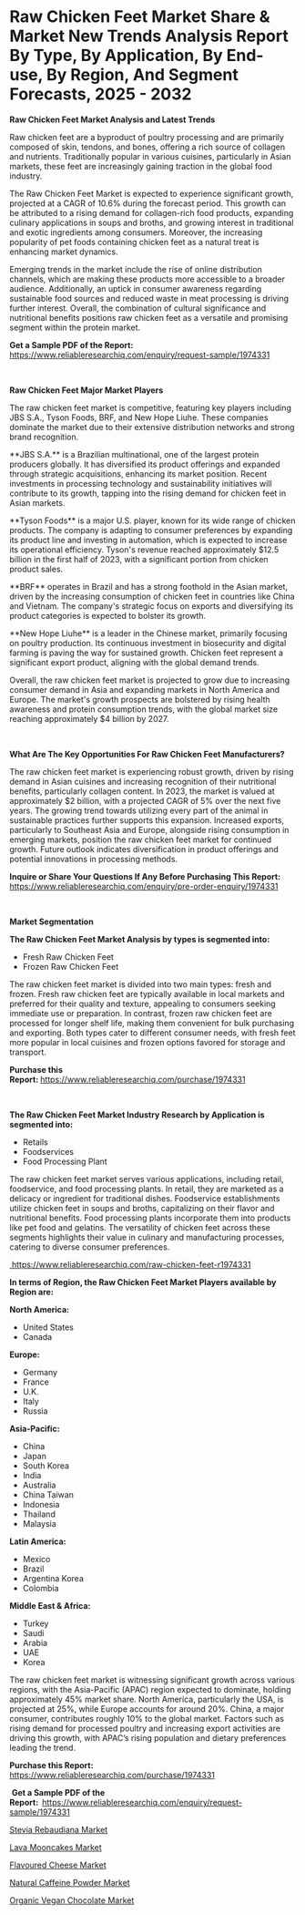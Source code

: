 <p><h1>Raw Chicken Feet Market Share & Market New Trends Analysis Report By Type, By Application, By End-use, By Region, And Segment Forecasts, 2025 - 2032</h1></p><p><strong>Raw Chicken Feet Market Analysis and Latest Trends</strong></p>
<p><p>Raw chicken feet are a byproduct of poultry processing and are primarily composed of skin, tendons, and bones, offering a rich source of collagen and nutrients. Traditionally popular in various cuisines, particularly in Asian markets, these feet are increasingly gaining traction in the global food industry. </p><p>The Raw Chicken Feet Market is expected to experience significant growth, projected at a CAGR of 10.6% during the forecast period. This growth can be attributed to a rising demand for collagen-rich food products, expanding culinary applications in soups and broths, and growing interest in traditional and exotic ingredients among consumers. Moreover, the increasing popularity of pet foods containing chicken feet as a natural treat is enhancing market dynamics.</p><p>Emerging trends in the market include the rise of online distribution channels, which are making these products more accessible to a broader audience. Additionally, an uptick in consumer awareness regarding sustainable food sources and reduced waste in meat processing is driving further interest. Overall, the combination of cultural significance and nutritional benefits positions raw chicken feet as a versatile and promising segment within the protein market.</p></p>
<p><strong>Get a Sample PDF of the Report:&nbsp;</strong> <a href="https://www.reliableresearchiq.com/enquiry/request-sample/1974331?utm_campaign=1121&utm_medium=2&utm_source=Github&utm_content=ia&utm_term=07042025&utm_id=raw-chicken-feet">https://www.reliableresearchiq.com/enquiry/request-sample/1974331</a></p>
<p>&nbsp;</p>
<p><strong>Raw Chicken Feet Major Market Players</strong></p>
<p><p>The raw chicken feet market is competitive, featuring key players including JBS S.A., Tyson Foods, BRF, and New Hope Liuhe. These companies dominate the market due to their extensive distribution networks and strong brand recognition.</p><p>**JBS S.A.** is a Brazilian multinational, one of the largest protein producers globally. It has diversified its product offerings and expanded through strategic acquisitions, enhancing its market position. Recent investments in processing technology and sustainability initiatives will contribute to its growth, tapping into the rising demand for chicken feet in Asian markets.</p><p>**Tyson Foods** is a major U.S. player, known for its wide range of chicken products. The company is adapting to consumer preferences by expanding its product line and investing in automation, which is expected to increase its operational efficiency. Tyson's revenue reached approximately $12.5 billion in the first half of 2023, with a significant portion from chicken product sales.</p><p>**BRF** operates in Brazil and has a strong foothold in the Asian market, driven by the increasing consumption of chicken feet in countries like China and Vietnam. The company's strategic focus on exports and diversifying its product categories is expected to bolster its growth.</p><p>**New Hope Liuhe** is a leader in the Chinese market, primarily focusing on poultry production. Its continuous investment in biosecurity and digital farming is paving the way for sustained growth. Chicken feet represent a significant export product, aligning with the global demand trends.</p><p>Overall, the raw chicken feet market is projected to grow due to increasing consumer demand in Asia and expanding markets in North America and Europe. The market's growth prospects are bolstered by rising health awareness and protein consumption trends, with the global market size reaching approximately $4 billion by 2027.</p></p>
<p>&nbsp;</p>
<p><strong>What Are The Key Opportunities For Raw Chicken Feet Manufacturers?</strong></p>
<p><p>The raw chicken feet market is experiencing robust growth, driven by rising demand in Asian cuisines and increasing recognition of their nutritional benefits, particularly collagen content. In 2023, the market is valued at approximately $2 billion, with a projected CAGR of 5% over the next five years. The growing trend towards utilizing every part of the animal in sustainable practices further supports this expansion. Increased exports, particularly to Southeast Asia and Europe, alongside rising consumption in emerging markets, position the raw chicken feet market for continued growth. Future outlook indicates diversification in product offerings and potential innovations in processing methods.</p></p>
<p><strong>Inquire or Share Your Questions If Any Before Purchasing This Report:</strong> <a href="https://www.reliableresearchiq.com/enquiry/pre-order-enquiry/1974331?utm_campaign=1121&utm_medium=2&utm_source=Github&utm_content=ia&utm_term=07042025&utm_id=raw-chicken-feet">https://www.reliableresearchiq.com/enquiry/pre-order-enquiry/1974331</a></p>
<p>&nbsp;</p>
<p><strong>Market Segmentation</strong></p>
<p><strong>The Raw Chicken Feet Market Analysis by types is segmented into:</strong></p>
<p><ul><li>Fresh Raw Chicken Feet</li><li>Frozen Raw Chicken Feet</li></ul></p>
<p><p>The raw chicken feet market is divided into two main types: fresh and frozen. Fresh raw chicken feet are typically available in local markets and preferred for their quality and texture, appealing to consumers seeking immediate use or preparation. In contrast, frozen raw chicken feet are processed for longer shelf life, making them convenient for bulk purchasing and exporting. Both types cater to different consumer needs, with fresh feet more popular in local cuisines and frozen options favored for storage and transport.</p></p>
<p><strong>Purchase this Report:&nbsp;</strong><a href="https://www.reliableresearchiq.com/purchase/1974331?utm_campaign=1121&utm_medium=2&utm_source=Github&utm_content=ia&utm_term=07042025&utm_id=raw-chicken-feet">https://www.reliableresearchiq.com/purchase/1974331</a></p>
<p>&nbsp;</p>
<p><strong>The Raw Chicken Feet Market Industry Research by Application is segmented into:</strong></p>
<p><ul><li>Retails</li><li>Foodservices</li><li>Food Processing Plant</li></ul></p>
<p><p>The raw chicken feet market serves various applications, including retail, foodservice, and food processing plants. In retail, they are marketed as a delicacy or ingredient for traditional dishes. Foodservice establishments utilize chicken feet in soups and broths, capitalizing on their flavor and nutritional benefits. Food processing plants incorporate them into products like pet food and gelatins. The versatility of chicken feet across these segments highlights their value in culinary and manufacturing processes, catering to diverse consumer preferences.</p></p>
<p><a href="https://www.reliableresearchiq.com/raw-chicken-feet-r1974331?utm_campaign=1121&utm_medium=2&utm_source=Github&utm_content=ia&utm_term=07042025&utm_id=raw-chicken-feet">&nbsp;https://www.reliableresearchiq.com/raw-chicken-feet-r1974331</a></p>
<p><strong>In terms of Region, the Raw Chicken Feet Market Players available by Region are:</strong></p>
<p>
    <p> <strong> North America: </strong>
        <ul>
            <li>United States</li>
            <li>Canada</li>
        </ul>
        </p> 
    <p> <strong> Europe: </strong>
        <ul>
            <li>Germany</li>
            <li>France</li>
            <li>U.K.</li>
            <li>Italy</li>
            <li>Russia</li>
        </ul>
        </p> 
    <p> <strong> Asia-Pacific: </strong>
        <ul>
            <li>China</li>
            <li>Japan</li>
            <li>South Korea</li>
            <li>India</li>
            <li>Australia</li>
            <li>China Taiwan</li>
            <li>Indonesia</li>
            <li>Thailand</li>
            <li>Malaysia</li>
        </ul>
        </p> 
    <p> <strong> Latin America: </strong>
        <ul>
            <li>Mexico</li>
            <li>Brazil</li>
            <li>Argentina Korea</li>
            <li>Colombia</li>
        </ul>
        </p> 
    <p> <strong> Middle East & Africa: </strong>
        <ul>
            <li>Turkey</li>
            <li>Saudi</li>
            <li>Arabia</li>
            <li>UAE</li>
            <li>Korea</li>
        </ul>
    </p>
    </p>
<p><p>The raw chicken feet market is witnessing significant growth across various regions, with the Asia-Pacific (APAC) region expected to dominate, holding approximately 45% market share. North America, particularly the USA, is projected at 25%, while Europe accounts for around 20%. China, a major consumer, contributes roughly 10% to the global market. Factors such as rising demand for processed poultry and increasing export activities are driving this growth, with APAC’s rising population and dietary preferences leading the trend.</p></p>
<p><strong>Purchase this Report: </strong><a href="https://www.reliableresearchiq.com/purchase/1974331?utm_campaign=1121&utm_medium=2&utm_source=Github&utm_content=ia&utm_term=07042025&utm_id=raw-chicken-feet">https://www.reliableresearchiq.com/purchase/1974331</a></p>
<p>&nbsp;<strong>Get a Sample PDF of the Report:&nbsp;&nbsp;</strong><a href="https://www.reliableresearchiq.com/enquiry/request-sample/1974331?utm_campaign=1121&utm_medium=2&utm_source=Github&utm_content=ia&utm_term=07042025&utm_id=raw-chicken-feet">https://www.reliableresearchiq.com/enquiry/request-sample/1974331</a></p>
<p><strong></strong></p>
<p><p><a href="https://github.com/spineamosa0e/Market-Research-Report-List-1/blob/main/stevia-rebaudiana-market.md?utm_campaign=1121&utm_medium=2&utm_source=Github&utm_content=ia&utm_term=07042025&utm_id=raw-chicken-feet">Stevia Rebaudiana Market</a></p><p><a href="https://github.com/welfmimon/Market-Research-Report-List-1/blob/main/lava-mooncakes-market.md?utm_campaign=1121&utm_medium=2&utm_source=Github&utm_content=ia&utm_term=07042025&utm_id=raw-chicken-feet">Lava Mooncakes Market</a></p><p><a href="https://github.com/dekamrapinq1/Market-Research-Report-List-1/blob/main/flavoured-cheese-market.md?utm_campaign=1121&utm_medium=2&utm_source=Github&utm_content=ia&utm_term=07042025&utm_id=raw-chicken-feet">Flavoured Cheese Market</a></p><p><a href="https://github.com/dumanelina6v/Market-Research-Report-List-1/blob/main/natural-caffeine-powder-market.md?utm_campaign=1121&utm_medium=2&utm_source=Github&utm_content=ia&utm_term=07042025&utm_id=raw-chicken-feet">Natural Caffeine Powder Market</a></p><p><a href="https://github.com/khifzaba/Market-Research-Report-List-1/blob/main/organic-vegan-chocolate-market.md?utm_campaign=1121&utm_medium=2&utm_source=Github&utm_content=ia&utm_term=07042025&utm_id=raw-chicken-feet">Organic Vegan Chocolate Market</a></p></p>